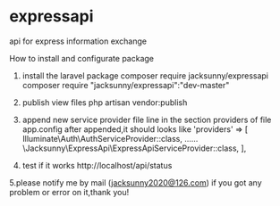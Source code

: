 # expressapi
api for express information exchange

How to install and configurate package

1. install the laravel package 
  composer require jacksunny/expressapi
  composer require "jacksunny/expressapi":"dev-master"

2. publish view files
  php artisan vendor:publish
  
3. append new service provider file line in the section providers of file app.config
  after appended,it should looks like
   'providers' => [
        Illuminate\Auth\AuthServiceProvider::class,
        ......
        \Jacksunny\ExpressApi\ExpressApiServiceProvider::class,
    ],
4.  test if it works
  http://localhost/api/status

5.please notify me by mail (jacksunny2020@126.com) if you got any problem or error on it,thank you!
